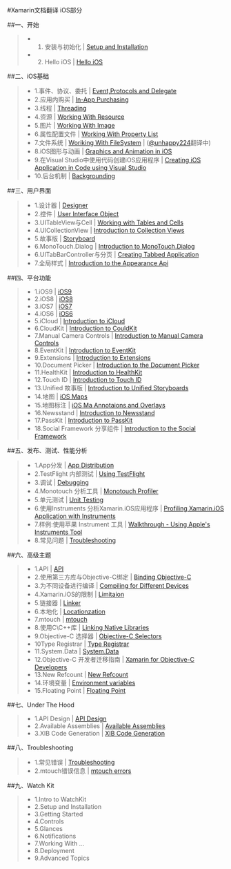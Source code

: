 #Xamarin文档翻译  iOS部分

##一、开始
>* 1.	安装与初始化	|	[Setup and Installation](http://developer.xamarin.com/guides/ios/getting_started/installation/)
>* 2.	Hello iOS	|	[Hello iOS](http://developer.xamarin.com/guides/ios/getting_started/hello,_iOS/)

##二、iOS基础
>* 1.事件、协议、委托	|	[Event,Protocols and Delegate](http://developer.xamarin.com/guides/ios/application_fundamentals/delegates,_protocols,_and_events/)
>* 2.应用内购买	|	[In-App Purchasing](http://developer.xamarin.com/guides/ios/application_fundamentals/in-app_purchasing/)
>* 3.线程	|	[Threading](http://developer.xamarin.com/guides/ios/application_fundamentals/threading/)
>* 4.资源	|	[Working With Resource](http://developer.xamarin.com/guides/ios/application_fundamentals/working_with_resources/)
>* 5.图片	|	[Working With Image](http://developer.xamarin.com/guides/ios/application_fundamentals/working_with_images/)
>* 6.属性配置文件	|	[Working With Property List](http://developer.xamarin.com/guides/ios/application_fundamentals/working_with_property_lists/)
>* 7.文件系统	|	[Woriking	With FileSystem](http://developer.xamarin.com/guides/ios/application_fundamentals/working_with_the_file_system/)    |    ([@unhappy224](https://github.com/unhappy224)翻译中)
>* 8.iOS图形与动画	|	[Graphics and Animation in iOS](http://developer.xamarin.com/guides/ios/application_fundamentals/graphics_animation_ios/)
>* 9.在Visual Studio中使用代码创建iOS应用程序	|	[Creating iOS Application in Code using Visual Studio](http://developer.xamarin.com/guides/ios/application_fundamentals/ios_code_only/)
>* 10.后台机制	|	[Backgrounding](http://developer.xamarin.com/guides/ios/application_fundamentals/backgrounding/)

##三、用户界面
>* 1.设计器	|	[Designer](http://developer.xamarin.com/guides/ios/user_interface/designer/)
>* 2.控件	|	[User Interface Object](http://developer.xamarin.com/guides/ios/user_interface/controls/)
>* 3.UITableView与Cell	|	[Working with Tables and Cells](http://developer.xamarin.com/guides/ios/user_interface/tables/)
>* 4.UICollectionView	|	[Introduction to Collection Views](http://developer.xamarin.com/guides/ios/user_interface/introduction_to_collection_views/)
>* 5.故事版	|	[Storyboard](http://developer.xamarin.com/guides/ios/user_interface/introduction_to_storyboards/)
>* 6.MonoTouch.Dialog	|	[Introduction to MonoTouch.Dialog](http://developer.xamarin.com/guides/ios/user_interface/monotouch.dialog/)
>* 6.UITabBarController与分页	|	[Creating	Tabbed	Application](http://developer.xamarin.com/guides/ios/user_interface/creating_tabbed_applications/)
>* 7.全局样式	|	[Introduction to the Appearance Api](http://developer.xamarin.com/guides/ios/user_interface/introduction_to_the_appearance_api/)

##四、平台功能
>* 1.iOS9	|	[iOS9](http://developer.xamarin.com/guides/ios/platform_features/introduction_to_ios9/)
>* 2.iOS8	|	[iOS8](http://developer.xamarin.com/guides/ios/platform_features/introduction_to_ios8/)
>* 3.iOS7	|	[iOS7](http://developer.xamarin.com/guides/ios/platform_features/introduction_to_ios_7/)
>* 4.iOS6	|	[iOS6](http://developer.xamarin.com/guides/ios/platform_features/introduction_to_ios_6/)
>* 5.iCloud	|	[Introduction to iCloud](http://developer.xamarin.com/guides/ios/platform_features/introduction_to_icloud/)
>* 6.CloudKit	|	[Introduction to CouldKit](http://developer.xamarin.com/guides/ios/platform_features/intro_to_cloudkit/)
>* 7.Manual Camera Controls	|	[Introduction to Manual Camera Controls](http://developer.xamarin.com/guides/ios/platform_features/intro_to_manual_camera_controls/)
>* 8.EventKit	|	[Introduction to EventKit](http://developer.xamarin.com/guides/ios/platform_features/introduction_to_event_kit/)
>* 9.Extensions	|	[Introduction to Extensions](http://developer.xamarin.com/guides/ios/platform_features/introduction_to_extensions/)
>* 10.Document Picker	|	[Introduction to the Document Picker](http://developer.xamarin.com/guides/ios/platform_features/introduction_to_the_document_picker/)
>* 11.HealthKit	|	[Introduction to HealthKit](http://developer.xamarin.com/guides/ios/platform_features/introduction_to_healthkit/)
>* 12.Touch ID	|	[Introduction to Touch ID](http://developer.xamarin.com/guides/ios/platform_features/introduction_to_touchid/)
>* 13.Unified 故事版	|	[Introduction to Unified Storyboards](http://developer.xamarin.com/guides/ios/platform_features/introduction_to_Unified_Storyboards/)
>* 14.地图		|	[iOS Maps](http://developer.xamarin.com/guides/ios/platform_features/ios_maps/)
>* 15.地图标注	|	[iOS Ma Annotaions and Overlays](http://developer.xamarin.com/guides/ios/platform_features/ios_maps_walkthrough/)
>* 16.Newsstand	|	[Introduction to Newsstand](http://developer.xamarin.com/guides/ios/platform_features/introduction_to_newsstand/)
>* 17.PassKit	|	[Introduction to PassKit](http://developer.xamarin.com/guides/ios/platform_features/introduction_to_passkit/)
>* 18.Social Framework 分享组件	|	[Introduction to the Social Framework](http://developer.xamarin.com/guides/ios/platform_features/introduction_to_the_social_framework/)

##五、发布、测试、性能分析
>* 1.App分发	|	[App Distribution](http://developer.xamarin.com/guides/ios/deployment,_testing,_and_metrics/app_distribution/)
>* 2.TestFlight 内部测试	|	[Using TestFlight](http://developer.xamarin.com/guides/ios/deployment,_testing,_and_metrics/testflight/)
>* 3.调试	|	[Debugging](http://developer.xamarin.com/guides/ios/deployment,_testing,_and_metrics/debugging_in_xamarin_ios/)
>* 4.Monotouch 分析工具	|	[Monotouch Profiler](http://developer.xamarin.com/guides/ios/deployment,_testing,_and_metrics/monotouch_profiler/)
>* 5.单元测试	|	[Unit Testing](http://developer.xamarin.com/guides/ios/deployment,_testing,_and_metrics/touch.unit/)
>* 6.使用Instruments 分析Xamarin.iOS应用程序	|	[Profiling Xamarin.iOS Application with Instruments](http://developer.xamarin.com/guides/ios/deployment,_testing,_and_metrics/using_instruments_to_detect_native_leaks_using_markheap/)
>* 7.样例:使用苹果 Instrument 工具	|	[Walkthrough - Using Apple's Instruments Tool](http://developer.xamarin.com/guides/ios/deployment,_testing,_and_metrics/walkthrough_Apples_instrument/)
>* 8.常见问题	|	[Troubleshooting](http://developer.xamarin.com/guides/ios/deployment,_testing,_and_metrics/troubleshooting/)

##六、高级主题
>* 1.API	|	[API](http://developer.xamarin.com/guides/ios/advanced_topics/api/)
>* 2.使用第三方库与Objective-C绑定	|	[Binding Objective-C](http://developer.xamarin.com/guides/ios/advanced_topics/binding_objective-c/)
>* 3.为不同设备进行编译	|	[Compiling for Different Devices](http://developer.xamarin.com/guides/ios/advanced_topics/compiling_for_different_devices/)
>* 4.Xamarin.iOS的限制	|	[Limitaion](http://developer.xamarin.com/guides/ios/advanced_topics/limitations/)
>* 5.链接器	|	[Linker](http://developer.xamarin.com/guides/ios/advanced_topics/linker/)
>* 6.本地化	|	[Locationzation](http://developer.xamarin.com/guides/ios/advanced_topics/localization_and_internationalization/)
>* 7.mtouch	|	[mtouch](http://developer.xamarin.com/guides/ios/advanced_topics/mtouch/)
>* 8.使用C\C++库	|	[Linking Native Libraries](http://developer.xamarin.com/guides/ios/advanced_topics/native_interop/)
>* 9.Objective-C 选择器	|	[Objective-C Selectors](http://developer.xamarin.com/guides/ios/advanced_topics/objective-c_selectors/)
>* 10Type Registrar	|	[Type Registrar](http://developer.xamarin.com/guides/ios/advanced_topics/registrar/)
>* 11.System.Data	|	[System.Data](http://developer.xamarin.com/guides/ios/advanced_topics/system.data/)
>* 12.Objective-C 开发者迁移指南	|	[Xamarin for Objective-C Developers](http://developer.xamarin.com/guides/ios/advanced_topics/xamarin_for_objc/)
>* 13.New Refcount  	|	[New Refcount](http://developer.xamarin.com/guides/ios/advanced_topics/newrefcount/)  
>* 14.环境变量	|	[Environment variables](http://developer.xamarin.com/guides/ios/advanced_topics/environment/)
>* 15.Floating Point		|	[Floating Point](http://developer.xamarin.com/guides/ios/advanced_topics/floating_point/)

##七、Under The Hood
>* 1.API Design	|	[API Design](http://developer.xamarin.com/guides/ios/under_the_hood/api_design/)
>* 2.Available Assemblies	|	[Available Assemblies](http://developer.xamarin.com/guides/ios/under_the_hood/assemblies/)
>* 3.XIB Code Generation	|	[XIB Code Generation](http://developer.xamarin.com/guides/ios/under_the_hood/xib_code_generation/)

##八、Troubleshooting
>* 1.常见错误	|	[Troubleshooting](http://developer.xamarin.com/guides/ios/troubleshooting/troubleshooting/)
>* 2.mtouch错误信息	|	[mtouch errors](http://developer.xamarin.com/guides/ios/troubleshooting/mtouch-errors/)

##九、Watch Kit
>* 1.Intro to WatchKit
>* 2.Setup and Installation
>* 3.Getting Started
>* 4.Controls
>* 5.Glances
>* 6.Notifications
>* 7.Working With ...
>* 8.Deployment
>* 9.Advanced Topics
